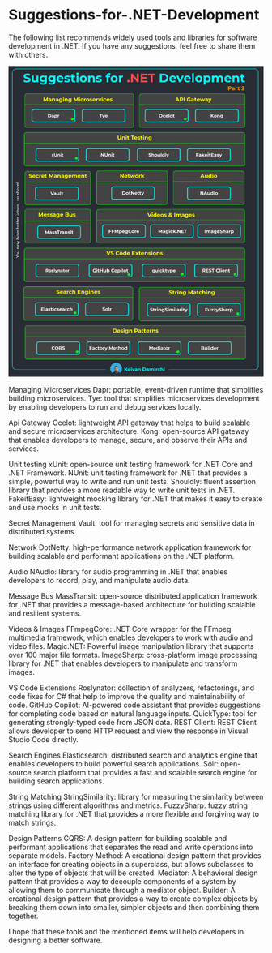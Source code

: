 # Suggestions-for-.NET-Development
The following list recommends widely used tools and libraries for software development in .NET. If you have any suggestions, feel free to share them with others.

<img src="https://raw.githubusercontent.com/kavaan/Suggestions-for-.NET-Development/main/dotnet_suggestions.png"/>

Managing Microservices
Dapr: portable, event-driven runtime that simplifies building microservices.
Tye: tool that simplifies microservices development by enabling developers to run and debug services locally.

Api Gateway
Ocelot: lightweight API gateway that helps to build scalable and secure microservices architecture.
Kong: open-source API gateway that enables developers to manage, secure, and observe their APIs and services.

Unit testing
xUnit: open-source unit testing framework for .NET Core and .NET Framework.
NUnit: unit testing framework for .NET that provides a simple, powerful way to write and run unit tests.
Shouldly: fluent assertion library that provides a more readable way to write unit tests in .NET.
FakeitEasy: lightweight mocking library for .NET that makes it easy to create and use mocks in unit tests.

Secret Management
Vault: tool for managing secrets and sensitive data in distributed systems.

Network
DotNetty: high-performance network application framework for building scalable and performant applications on the .NET platform.

Audio
NAudio: library for audio programming in .NET that enables developers to record, play, and manipulate audio data.

Message Bus
MassTransit: open-source distributed application framework for .NET that provides a message-based architecture for building scalable and resilient systems.

Videos & Images
FFmpegCore: .NET Core wrapper for the FFmpeg multimedia framework, which enables developers to work with audio and video files.
Magic.NET: Powerful image manipulation library that supports over 100 major file formats.
ImageSharp: cross-platform image processing library for .NET that enables developers to manipulate and transform images.

VS Code Extensions
Roslynator: collection of analyzers, refactorings, and code fixes for C# that help to improve the quality and maintainability of code.
GitHub Copilot: AI-powered code assistant that provides suggestions for completing code based on natural language inputs.
QuickType: tool for generating strongly-typed code from JSON data.
REST Client: REST Client allows developer to send HTTP request and view the response in Visual Studio Code directly.

Search Engines
Elasticsearch: distributed search and analytics engine that enables developers to build powerful search applications.
Solr: open-source search platform that provides a fast and scalable search engine for building search applications.

String Matching
StringSimilarity: library for measuring the similarity between strings using different algorithms and metrics.
FuzzySharp: fuzzy string matching library for .NET that provides a more flexible and forgiving way to match strings.

Design Patterns
CQRS: A design pattern for building scalable and performant applications that separates the read and write operations into separate models.
Factory Method: A creational design pattern that provides an interface for creating objects in a superclass, but allows subclasses to alter the type of objects that will be created.
Mediator: A behavioral design pattern that provides a way to decouple components of a system by allowing them to communicate through a mediator object.
Builder: A creational design pattern that provides a way to create complex objects by breaking them down into smaller, simpler objects and then combining them together.

I hope that these tools and the mentioned items will help developers in designing a better software.

